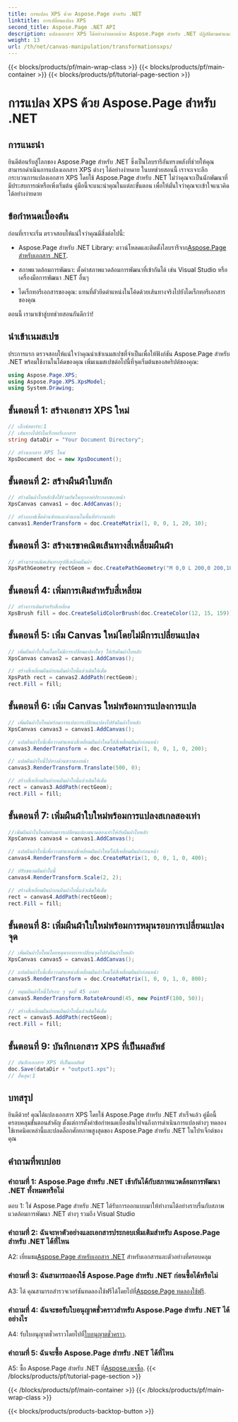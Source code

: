 ```yaml
---
title: การแปลง XPS ด้วย Aspose.Page สำหรับ .NET
linktitle: การเปลี่ยนแปลง XPS
second_title: Aspose.Page .NET API
description: แปลงเอกสาร XPS ได้อย่างง่ายดายด้วย Aspose.Page สำหรับ .NET ปฏิบัติตามคำแนะนำทีละขั้นตอนของเราเพื่อการเปลี่ยนแปลงที่ราบรื่น
weight: 13
url: /th/net/canvas-manipulation/transformationsxps/
---
```


{{< blocks/products/pf/main-wrap-class >}}
{{< blocks/products/pf/main-container >}}
{{< blocks/products/pf/tutorial-page-section >}}

# การแปลง XPS ด้วย Aspose.Page สำหรับ .NET

## การแนะนำ

ยินดีต้อนรับสู่โลกของ Aspose.Page สำหรับ .NET ซึ่งเป็นไลบรารีอันทรงพลังที่ช่วยให้คุณสามารถดำเนินการแปลงเอกสาร XPS ต่างๆ ได้อย่างง่ายดาย ในบทช่วยสอนนี้ เราจะเจาะลึกกระบวนการแปลงเอกสาร XPS โดยใช้ Aspose.Page สำหรับ .NET ไม่ว่าคุณจะเป็นนักพัฒนาที่มีประสบการณ์หรือเพิ่งเริ่มต้น คู่มือนี้จะแนะนำคุณในแต่ละขั้นตอน เพื่อให้มั่นใจว่าคุณจะเข้าใจแนวคิดได้อย่างง่ายดาย

## ข้อกำหนดเบื้องต้น

ก่อนที่เราจะเริ่ม ตรวจสอบให้แน่ใจว่าคุณมีสิ่งต่อไปนี้:

-  Aspose.Page สำหรับ .NET Library: ดาวน์โหลดและติดตั้งไลบรารีจาก[Aspose.Page สำหรับเอกสาร .NET](https://reference.aspose.com/page/net/).

- สภาพแวดล้อมการพัฒนา: ตั้งค่าสภาพแวดล้อมการพัฒนาที่เข้ากันได้ เช่น Visual Studio หรือเครื่องมือการพัฒนา .NET อื่นๆ

- ไดเร็กทอรีเอกสารของคุณ: แทนที่ตัวยึดตำแหน่งในโค้ดด้วยเส้นทางจริงไปยังไดเร็กทอรีเอกสารของคุณ

ตอนนี้ เรามาเข้าสู่บทช่วยสอนกันดีกว่า!

## นำเข้าเนมสเปซ

ประการแรก ตรวจสอบให้แน่ใจว่าคุณนำเข้าเนมสเปซที่จำเป็นเพื่อให้ฟังก์ชัน Aspose.Page สำหรับ .NET พร้อมใช้งานในโค้ดของคุณ เพิ่มเนมสเปซต่อไปนี้ที่จุดเริ่มต้นของสคริปต์ของคุณ:

```csharp
using Aspose.Page.XPS;
using Aspose.Page.XPS.XpsModel;
using System.Drawing;
```

## ขั้นตอนที่ 1: สร้างเอกสาร XPS ใหม่

```csharp
// เอ็กซ์สตาร์ท:1
// เส้นทางไปยังไดเร็กทอรีเอกสาร
string dataDir = "Your Document Directory";

// สร้างเอกสาร XPS ใหม่
XpsDocument doc = new XpsDocument();
```

## ขั้นตอนที่ 2: สร้างผืนผ้าใบหลัก

```csharp
// สร้างผืนผ้าใบหลักซึ่งใช้ร่วมกันในทุกองค์ประกอบของหน้า
XpsCanvas canvas1 = doc.AddCanvas();

// สร้างออฟเซ็ตด้านซ้ายและด้านบนในพื้นที่ทำงานหลัก
canvas1.RenderTransform = doc.CreateMatrix(1, 0, 0, 1, 20, 10);
```

## ขั้นตอนที่ 3: สร้างเรขาคณิตเส้นทางสี่เหลี่ยมผืนผ้า

```csharp
// สร้างเรขาคณิตเส้นทางรูปสี่เหลี่ยมผืนผ้า
XpsPathGeometry rectGeom = doc.CreatePathGeometry("M 0,0 L 200,0 200,100 0,100 Z");
```

## ขั้นตอนที่ 4: เพิ่มการเติมสำหรับสี่เหลี่ยม

```csharp
// สร้างการเติมสำหรับสี่เหลี่ยม
XpsBrush fill = doc.CreateSolidColorBrush(doc.CreateColor(12, 15, 159));
```

## ขั้นตอนที่ 5: เพิ่ม Canvas ใหม่โดยไม่มีการเปลี่ยนแปลง

```csharp
// เพิ่มผืนผ้าใบใหม่โดยไม่มีการเปลี่ยนแปลงใดๆ ให้กับผืนผ้าใบหลัก
XpsCanvas canvas2 = canvas1.AddCanvas();

// สร้างสี่เหลี่ยมผืนผ้าบนผืนผ้าใบนี้แล้วเติมให้เต็ม
XpsPath rect = canvas2.AddPath(rectGeom);
rect.Fill = fill;
```

## ขั้นตอนที่ 6: เพิ่ม Canvas ใหม่พร้อมการแปลงการแปล

```csharp
// เพิ่มผืนผ้าใบใหม่พร้อมการแปลการเปลี่ยนแปลงไปยังผืนผ้าใบหลัก
XpsCanvas canvas3 = canvas1.AddCanvas();

// แปลผืนผ้าใบนี้เพื่อวางตำแหน่งสี่เหลี่ยมผืนผ้าใหม่ใต้สี่เหลี่ยมผืนผ้าก่อนหน้า
canvas3.RenderTransform = doc.CreateMatrix(1, 0, 0, 1, 0, 200);

// แปลผืนผ้าใบนี้ไปทางด้านขวาของหน้า
canvas3.RenderTransform.Translate(500, 0);

// สร้างสี่เหลี่ยมผืนผ้าบนผืนผ้าใบนี้แล้วเติมให้เต็ม
rect = canvas3.AddPath(rectGeom);
rect.Fill = fill;
```

## ขั้นตอนที่ 7: เพิ่มผืนผ้าใบใหม่พร้อมการแปลงสเกลสองเท่า

```csharp
//เพิ่มผืนผ้าใบใหม่พร้อมการเปลี่ยนแปลงขนาดสองเท่าให้กับผืนผ้าใบหลัก
XpsCanvas canvas4 = canvas1.AddCanvas();

// แปลผืนผ้าใบนี้เพื่อวางตำแหน่งสี่เหลี่ยมผืนผ้าใหม่ใต้สี่เหลี่ยมผืนผ้าก่อนหน้า
canvas4.RenderTransform = doc.CreateMatrix(1, 0, 0, 1, 0, 400);

// ปรับขนาดผืนผ้าใบนี้
canvas4.RenderTransform.Scale(2, 2);

// สร้างสี่เหลี่ยมผืนผ้าบนผืนผ้าใบนี้แล้วเติมให้เต็ม
rect = canvas4.AddPath(rectGeom);
rect.Fill = fill;
```

## ขั้นตอนที่ 8: เพิ่มผืนผ้าใบใหม่พร้อมการหมุนรอบการเปลี่ยนแปลงจุด

```csharp
// เพิ่มผืนผ้าใบใหม่โดยหมุนรอบการเปลี่ยนจุดไปยังผืนผ้าใบหลัก
XpsCanvas canvas5 = canvas1.AddCanvas();

// แปลผืนผ้าใบนี้เพื่อวางตำแหน่งสี่เหลี่ยมผืนผ้าใหม่ใต้สี่เหลี่ยมผืนผ้าก่อนหน้า
canvas5.RenderTransform = doc.CreateMatrix(1, 0, 0, 1, 0, 800);

// หมุนผืนผ้าใบนี้ไปรอบ ๆ จุดที่ 45 องศา
canvas5.RenderTransform.RotateAround(45, new PointF(100, 50));

// สร้างสี่เหลี่ยมผืนผ้าบนผืนผ้าใบนี้แล้วเติมให้เต็ม
rect = canvas5.AddPath(rectGeom);
rect.Fill = fill;
```

## ขั้นตอนที่ 9: บันทึกเอกสาร XPS ที่เป็นผลลัพธ์

```csharp
// บันทึกเอกสาร XPS ที่เป็นผลลัพธ์
doc.Save(dataDir + "output1.xps");
// สิ้นสุด:1
```

## บทสรุป

ยินดีด้วย! คุณได้แปลงเอกสาร XPS โดยใช้ Aspose.Page สำหรับ .NET สำเร็จแล้ว คู่มือนี้ครอบคลุมขั้นตอนสำคัญ ตั้งแต่การตั้งค่าข้อกำหนดเบื้องต้นไปจนถึงการดำเนินการแปลงต่างๆ ทดลองใช้เทคนิคเหล่านี้และปลดล็อกศักยภาพสูงสุดของ Aspose.Page สำหรับ .NET ในโปรเจ็กต์ของคุณ

## คำถามที่พบบ่อย

### คำถามที่ 1: Aspose.Page สำหรับ .NET เข้ากันได้กับสภาพแวดล้อมการพัฒนา .NET ทั้งหมดหรือไม่

ตอบ 1: ใช่ Aspose.Page สำหรับ .NET ได้รับการออกแบบมาให้ทำงานได้อย่างราบรื่นกับสภาพแวดล้อมการพัฒนา .NET ต่างๆ รวมถึง Visual Studio

### คำถามที่ 2: ฉันจะหาตัวอย่างและเอกสารประกอบเพิ่มเติมสำหรับ Aspose.Page สำหรับ .NET ได้ที่ไหน

 A2: เยี่ยมชม[Aspose.Page สำหรับเอกสาร .NET](https://reference.aspose.com/page/net/) สำหรับเอกสารและตัวอย่างที่ครอบคลุม

### คำถามที่ 3: ฉันสามารถลองใช้ Aspose.Page สำหรับ .NET ก่อนซื้อได้หรือไม่

 A3: ได้ คุณสามารถสำรวจเวอร์ชันทดลองใช้ฟรีได้โดยไปที่[Aspose.Page ทดลองใช้ฟรี](https://releases.aspose.com/).

### คำถามที่ 4: ฉันจะขอรับใบอนุญาตชั่วคราวสำหรับ Aspose.Page สำหรับ .NET ได้อย่างไร

 A4: รับใบอนุญาตชั่วคราวโดยไปที่[ใบอนุญาตชั่วคราว](https://purchase.aspose.com/temporary-license/).

### คำถามที่ 5: ฉันจะซื้อ Aspose.Page สำหรับ .NET ได้ที่ไหน

 A5: ซื้อ Aspose.Page สำหรับ .NET ที่[Aspose.เพจซื้อ](https://purchase.aspose.com/buy).
{{< /blocks/products/pf/tutorial-page-section >}}

{{< /blocks/products/pf/main-container >}}
{{< /blocks/products/pf/main-wrap-class >}}

{{< blocks/products/products-backtop-button >}}
